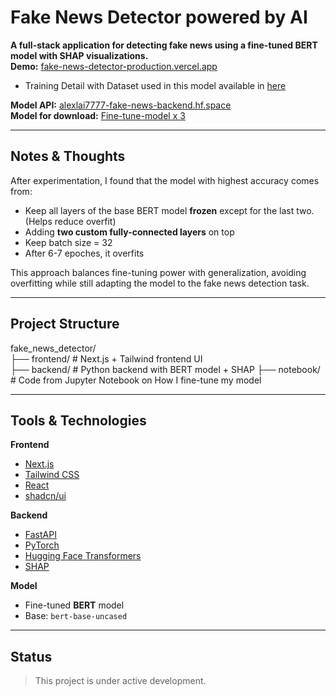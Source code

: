 # Fake News Detector powered by AI
**A full-stack application for detecting fake news using a fine-tuned BERT model with SHAP visualizations.** <br>
**Demo:** [fake-news-detector-production.vercel.app](https://fake-news-detector-production.vercel.app/) <br>
  - Training Detail with Dataset used in this model available in [here](https://fake-news-detector-production.vercel.app/about) <br>
  
**Model API:** [alexlai7777-fake-news-backend.hf.space](https://alexlai7777-fake-news-backend.hf.space) <br>
**Model for download:** [Fine-tune-model x 3](https://huggingface.co/alexlai7777/fake-news-detector/tree/main)

---
## Notes & Thoughts

After experimentation, I found that the model with highest accuracy comes from:

- Keep all layers of the base BERT model **frozen** except for the last two. (Helps reduce overfit)
- Adding **two custom fully-connected layers** on top
- Keep batch size = 32
- After 6-7 epoches, it overfits

This approach balances fine-tuning power with generalization, avoiding overfitting while still adapting the model to the fake news detection task.

---
## Project Structure
fake_news_detector/ <br>
├── frontend/ # Next.js + Tailwind frontend UI <br>
├── backend/ # Python backend with BERT model + SHAP
├── notebook/ # Code from Jupyter Notebook on How I fine-tune my model

---

## Tools & Technologies

**Frontend**
- [Next.js](https://nextjs.org/)
- [Tailwind CSS](https://tailwindcss.com/)
- [React](https://react.dev/)
- [shadcn/ui](https://ui.shadcn.com/)

**Backend**
- [FastAPI](https://fastapi.tiangolo.com/)
- [PyTorch](https://pytorch.org/)
- [Hugging Face Transformers](https://huggingface.co/docs/transformers/index)
- [SHAP](https://shap.readthedocs.io/)

**Model**
- Fine-tuned **BERT** model  
- Base: `bert-base-uncased`

---

## Status
> This project is under active development.




